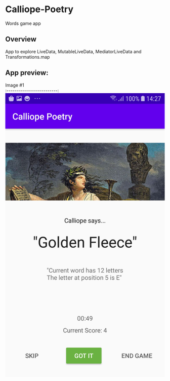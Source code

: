 # Calliope-Poetry
Words game app

## Overview

App to explore LiveData, MutableLiveData, MediatorLiveData and Transformations.map

## App preview:

Image #1            
:-------------------------:
<img src="images/Calliope_Poetry_1.jpg"> 
